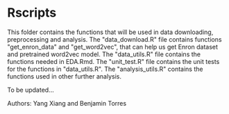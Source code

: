 # Rscripts

This folder contains the functions that will be used in data downloading, preprocessing and analysis. The "data_download.R" file contains functions "get_enron_data" and "get_word2vec", that can help us get Enron dataset and pretrained word2vec model. The "data_utils.R" file contains the functions needed in EDA.Rmd. The "unit_test.R" file contains the unit tests for the functions in "data_utils.R". The "analysis_utils.R" contains the functions used in other further analysis.

To be updated...

Authors: Yang Xiang and Benjamin Torres
